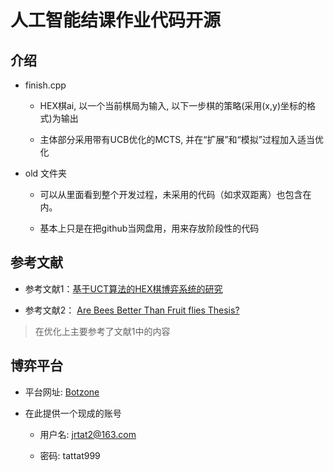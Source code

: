 # 人工智能结课作业代码开源

## 介绍

- finish.cpp

   - HEX棋ai, 以一个当前棋局为输入, 以下一步棋的策略(采用(x,y)坐标的格式)为输出

   - 主体部分采用带有UCB优化的MCTS, 并在“扩展”和“模拟”过程加入适当优化
   
- old 文件夹

   - 可以从里面看到整个开发过程，未采用的代码（如求双距离）也包含在内。

   - 基本上只是在把github当网盘用，用来存放阶段性的代码
   
## 参考文献

- 参考文献1：[基于UCT算法的HEX棋博弈系统的研究](https://cs.hit.edu.cn/_upload/article/files/65/f9/60e9191246a599f2072df63fe03c/e711e4ab-6182-4e93-a461-9a50e4d307b4.pdf)

- 参考文献2： [Are Bees Better Than Fruit flies Thesis?](https://github.com/JavierCane/jHex/blob/master/res/Papers/%2B%2B%2B%2B%2BAre%20Bees%20Better%20than%20Fruitflies.pdf)

> 在优化上主要参考了文献1中的内容

## 博弈平台

- 平台网址: [Botzone](https://cnv4.botzone.org.cn/)

- 在此提供一个现成的账号

    - 用户名: jrtat2@163.com    

    - 密码: tattat999
